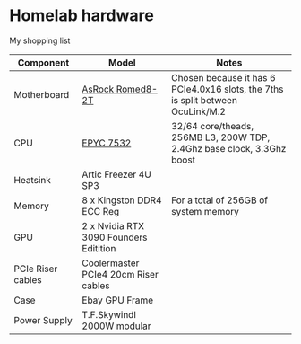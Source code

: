 # Homelab hardware

My shopping list

| Component | Model | Notes |
| --- | --- | --- |
| Motherboard | [AsRock Romed8-2T](https://www.asrockrack.com/general/productdetail.asp?Model=ROMED8-2T#Specifications) | Chosen because it has 6 PCIe4.0x16 slots, the 7ths is split between OcuLink/M.2 |
| CPU | [EPYC 7532](https://en.wikipedia.org/wiki/Epyc#Second_generation_Epyc_(Rome)) | 32/64 core/theads, 256MB L3,  200W TDP, 2.4Ghz base clock, 3.3Ghz boost |
| Heatsink | Artic Freezer 4U SP3 | |
| Memory | 8 x Kingston DDR4 ECC Reg | For a total of 256GB of system memory |
| GPU | 2 x Nvidia RTX 3090 Founders Editition | |
| PCIe Riser cables | Coolermaster PCIe4 20cm Riser cables | |
| Case | Ebay GPU Frame | |
| Power Supply | T.F.Skywindl 2000W modular | |

